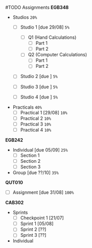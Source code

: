 

#TODO Assignments
**EGB348**
- Studios `20%`
	- [ ] Studio 1 [due 29/08] `5%`
	
		- [ ] Q1 (Hand Calculations)
			- [ ] Part 1
			- [ ] Part 2
		- [ ] Q2 (Computer Calculations)
			- [ ] Part 1
			- [ ] Part 2
	- [ ] Studio 2 [due ] `5%`
	- [ ] Studio 3 [due ] `5%`
	- [ ] Studio 4 [due ] `5%`
- Practicals `40%`
	- [ ] Practical 1 [29/08] `10%`
	- [ ] Practical 2 `10%`
	- [ ] Practical 3 `10%`
	- [ ] Practical 4 `10%`

**EGB242**
- Individual [due 05/09] `25%`
	- [ ] Section 1
	- [ ] Section 2
	- [ ] Section 3
- Group [due ??/10] `35%`

**QUT010**
- [ ] Assignment [due 31/08] `100%`

**CAB302**
- Sprints
	- [ ] Checkpoint 1 [21/07]
	- [ ] Sprint 1 [05/08]
	- [ ] Sprint 2 [??]
	- [ ] Sprint 3 [??]
- Individual

